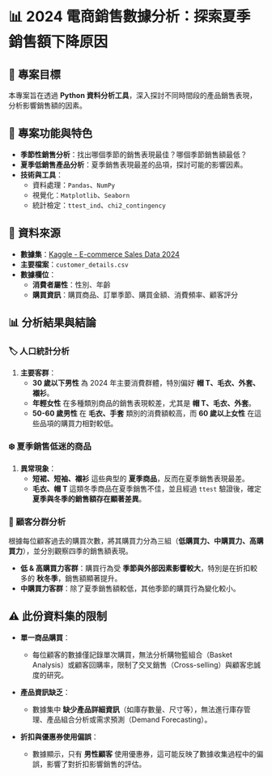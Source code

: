 # 📊 2024 電商銷售數據分析：探索夏季銷售額下降原因  

## 🎯 專案目標  
本專案旨在透過 **Python 資料分析工具**，深入探討不同時間段的產品銷售表現，分析影響銷售額的因素。  

## 🚀 專案功能與特色  

- **季節性銷售分析**：找出哪個季節的銷售表現最佳？哪個季節銷售額最低？  
- **夏季低銷售產品分析**：夏季銷售表現最差的品項，探討可能的影響因素。  
- **技術與工具**：  
  - 資料處理：`Pandas`、`NumPy`  
  - 視覺化：`Matplotlib`、`Seaborn`  
  - 統計檢定：`ttest_ind`、`chi2_contingency`  

## 📂 資料來源  

- **數據集**：[Kaggle - E-commerce Sales Data 2024](https://www.kaggle.com/datasets/datascientist97/e-commerece-sales-data-2024/data)  
- **主要檔案**：`customer_details.csv`  
- **數據欄位**：  
  - **消費者屬性**：性別、年齡  
  - **購買資訊**：購買商品、訂單季節、購買金額、消費頻率、顧客評分  

## 📊 分析結果與結論  

### 🏷 人口統計分析  
1. **主要客群**：  
   - **30 歲以下男性** 為 2024 年主要消費群體，特別偏好 **帽 T、毛衣、外套、襯衫**。  
   - **年輕女性** 在多種類別商品的銷售表現較差，尤其是 **帽 T、毛衣、外套**。  
   - **50-60 歲男性** 在 **毛衣、手套** 類別的消費額較高，而 **60 歲以上女性** 在這些品項的購買力相對較低。  

### ❄️ 夏季銷售低迷的商品  
1. **異常現象**：  
   - **短裙、短袖、襯衫** 這些典型的 **夏季商品**，反而在夏季銷售表現最差。  
   - **毛衣、帽 T** 這類冬季商品在夏季銷售不佳，並且經過 `ttest` 驗證後，確定 **夏季與冬季的銷售額存在顯著差異**。  

### 🎯 顧客分群分析  
根據每位顧客過去的購買次數，將其購買力分為三組（**低購買力、中購買力、高購買力**），並分別觀察四季的銷售額表現。  

- **低 & 高購買力客群**：購買行為受 **季節與外部因素影響較大**，特別是在折扣較多的 **秋冬季**，銷售額顯著提升。  
- **中購買力客群**：除了夏季銷售額較低，其他季節的購買行為變化較小。  

## ⚠️ 此份資料集的限制  

- **單一商品購買**：  
  - 每位顧客的數據僅記錄單次購買，無法分析購物籃組合（Basket Analysis）或顧客回購率，限制了交叉銷售（Cross-selling）與顧客忠誠度的研究。  

- **產品資訊缺乏**：  
  - 數據集中 **缺少產品詳細資訊**（如庫存數量、尺寸等），無法進行庫存管理、產品組合分析或需求預測（Demand Forecasting）。  

- **折扣與優惠券使用偏誤**：  
  - 數據顯示，只有 **男性顧客** 使用優惠券，這可能反映了數據收集過程中的偏誤，影響了對折扣影響銷售的評估。  
